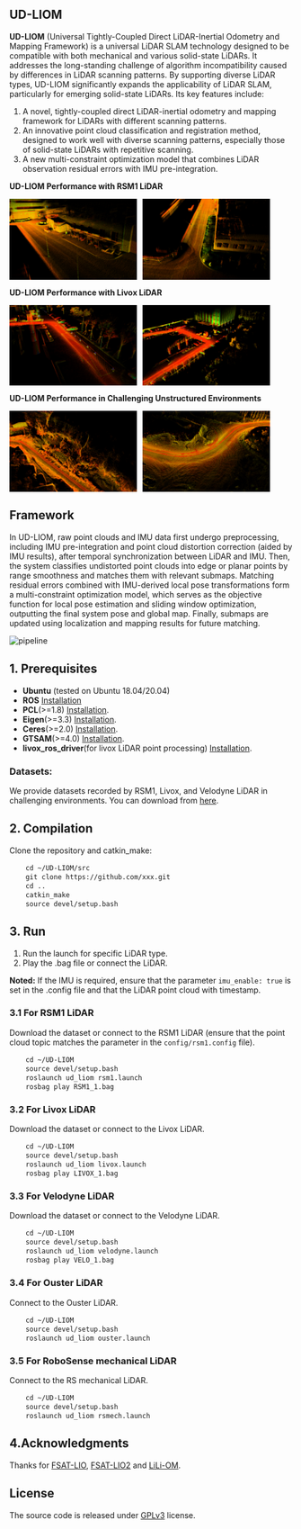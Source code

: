 ## UD-LIOM
**UD-LIOM** (Universal Tightly-Coupled Direct LiDAR-Inertial Odometry and Mapping Framework) is a universal LiDAR SLAM technology designed to be compatible with both mechanical and various solid-state LiDARs. It addresses the long-standing challenge of algorithm incompatibility caused by differences in LiDAR scanning patterns. By supporting diverse LiDAR types, UD-LIOM significantly expands the applicability of LiDAR SLAM, particularly for emerging solid-state LiDARs. Its key features include:
1. A novel, tightly-coupled direct LiDAR-inertial odometry and mapping framework for LiDARs with different scanning patterns.
2. An innovative point cloud classification and registration method, designed to work well with diverse scanning patterns, especially those of solid-state LiDARs with repetitive scanning.
3. A new multi-constraint optimization model that combines LiDAR observation residual errors with IMU pre-integration.

**UD-LIOM Performance with RSM1 LiDAR**
<div style="display: flex; gap: 10px; flex-wrap: wrap;">
  <img src="ud_liom/doc/rsm1_1.png" alt="pipeline" style="max-width: 45%; height: auto;"/>
  <img src="ud_liom/doc/rsm1_2.png" alt="pipeline" style="max-width: 45%; height: auto;"/>
</div>

**UD-LIOM Performance with Livox LiDAR**
<div style="display: flex; gap: 10px; flex-wrap: wrap;">
  <img src="ud_liom/doc/livox_1.png" alt="pipeline" style="max-width: 45%; height: auto;"/>
  <img src="ud_liom/doc/livox_2.png" alt="pipeline" style="max-width: 45%; height: auto;"/>
</div>

**UD-LIOM Performance in Challenging Unstructured Environments**
<div style="display: flex; gap: 10px; flex-wrap: wrap;">
  <img src="ud_liom/doc/un_2.png" alt="pipeline" style="max-width: 45%; height: auto;"/>
  <img src="ud_liom/doc/un_5.png" alt="pipeline" style="max-width: 45%; height: auto;"/>
</div>

## Framework
In UD-LIOM, raw point clouds and IMU data first undergo preprocessing, including IMU pre-integration and point cloud distortion correction (aided by IMU results), after temporal synchronization between LiDAR and IMU. Then, the system classifies undistorted point clouds into edge or planar points by range smoothness and matches them with relevant submaps. Matching residual errors combined with IMU-derived local pose transformations form a multi-constraint optimization model, which serves as the objective function for local pose estimation and sliding window optimization, outputting the final system pose and global map. Finally, submaps are updated using localization and mapping results for future matching.
<div style="display: flex; gap: 10px; flex-wrap: wrap;">
  <img src="ud_liom/doc/OV.png" alt="pipeline" style="max-width: 100%; height: auto;"/>
</div>

## 1. Prerequisites
- **Ubuntu** (tested on Ubuntu 18.04/20.04)
- **ROS** [Installation](http://wiki.ros.org/ROS/Installation)
- **PCL**(>=1.8) [Installation](http://www.pointclouds.org/downloads/linux.html).
- **Eigen**(>=3.3) [Installation](http://eigen.tuxfamily.org/index.php?title=Main_Page).
- **Ceres**(>=2.0) [Installation](http://ceres-solver.org/installation.html).
- **GTSAM**(>=4.0) [Installation](https://gtsam.org/get_started/).
- **livox_ros_driver**(for livox LiDAR point processing) [Installation](https://github.com/Livox-SDK/livox_ros_driver).

### Datasets:
We provide datasets recorded by RSM1, Livox, and Velodyne LiDAR in challenging environments.
You can download from [here](https://tongjieducn-my.sharepoint.com/:f:/g/personal/2510258_tongji_edu_cn/ElSZdmkd6FlNhyM86lx4qicBwEgqKaszugvDy__oy4f6uA?e=GDQyXr).

## 2. Compilation
Clone the repository and catkin_make:

```
    cd ~/UD-LIOM/src
    git clone https://github.com/xxx.git
    cd ..
    catkin_make
    source devel/setup.bash
```

## 3. Run
1. Run the launch for specific LiDAR type.
2. Play the .bag file or connect the LiDAR.

**Noted:**
If the IMU is required, ensure that the parameter `imu_enable: true` is set in the .config file and that the LiDAR point cloud with timestamp.

### 3.1 For RSM1 LiDAR
Download the dataset or connect to the RSM1 LiDAR (ensure that the point cloud topic matches the parameter in the `config/rsm1.config` file).
```
    cd ~/UD-LIOM
    source devel/setup.bash
    roslaunch ud_liom rsm1.launch
    rosbag play RSM1_1.bag
```

### 3.2 For Livox LiDAR
Download the dataset or connect to the Livox LiDAR.
```
    cd ~/UD-LIOM
    source devel/setup.bash
    roslaunch ud_liom livox.launch
    rosbag play LIVOX_1.bag
```

### 3.3 For Velodyne LiDAR
Download the dataset or connect to the Velodyne LiDAR.

```
    cd ~/UD-LIOM
    source devel/setup.bash
    roslaunch ud_liom velodyne.launch
    rosbag play VELO_1.bag
```

### 3.4 For Ouster LiDAR
Connect to the Ouster LiDAR.

```
    cd ~/UD-LIOM
    source devel/setup.bash
    roslaunch ud_liom ouster.launch
```

### 3.5 For RoboSense mechanical LiDAR
Connect to the RS mechanical LiDAR.

```
    cd ~/UD-LIOM
    source devel/setup.bash
    roslaunch ud_liom rsmech.launch
```

## 4.Acknowledgments

Thanks for [FSAT-LIO](https://github.com/hku-mars/FAST_LIO), [FSAT-LIO2](https://github.com/KMU-FMCL/FAST-LIO2) and [LiLi-OM](https://github.com/KIT-ISAS/lili-om).

## License
The source code is released under [GPLv3](http://www.gnu.org/licenses/) license.

